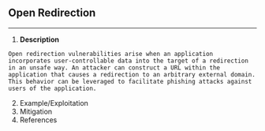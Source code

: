 ## Open Redirection
***
1. **Description**
```
Open redirection vulnerabilities arise when an application incorporates user-controllable data into the target of a redirection in an unsafe way. An attacker can construct a URL within the application that causes a redirection to an arbitrary external domain. This behavior can be leveraged to facilitate phishing attacks against users of the application. 
```
2. Example/Exploitation
3. Mitigation
4. References
